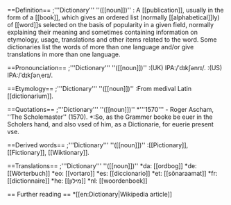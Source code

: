 ==Definition==
;'''Dictionary''' ''([[noun]])''
: A [[publication]], usually in the form of a [[book]], which gives an ordered list (normally [[alphabetical]]ly) of [[word]]s selected on the basis of popularity in a given field, normally explaining their meaning and sometimes containing information on etymology, usage, translations and other items related to the word. Some dictionaries list the words of more than one language and/or give translations in more than one language.


==Pronounciation==
;'''Dictionary''' ''([[noun]])''
:(UK) IPA:/ˈdɪkʃənrɪ/. 
:(US) IPA:/ˈdɪkʃənˌerɪ/. 

==Etymology==
;'''Dictionary''' ''([[noun]])''
:From medival Latin [[dictionarium]].

==Quotations==
;'''Dictionary''' ''([[noun]])'' 
*'''1570''' - Roger Ascham, ''The Scholemaster'' (1570).
*:So, as the Grammer booke be euer in the Scholers hand, and also vsed of him, as a Dictionarie, for euerie present vse.

==Derived words==
;'''Dictionary''' ''([[noun]])'' 
:[[Pictionary]], [[Fictionary]], [[Wiktionary]].

==Translations==
;'''Dictionary''' ''([[noun]])''
*da: [[ordbog]]
*de: [[Wörterbuch]]
*eo: [[vortaro]]
*es: [[diccionario]]
*et: [[sõnaraamat]]
*fr: [[dictionnaire]]
*he: [[מילון]]
*nl: [[woordenboek]]

== Further reading ==
*[[en:Dictionary|Wikipedia article]]